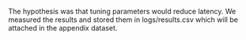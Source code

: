 The hypothesis was that tuning parameters would reduce latency.
We measured the results and stored them in logs/results.csv which will be attached in the appendix dataset.
